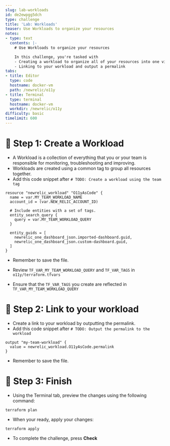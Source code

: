 ```yaml
---
slug: lab-workloads
id: de2ewpgg5dch
type: challenge
title: 'Lab: Workloads'
teaser: Use Workloads to organize your resources
notes:
- type: text
  contents: |-
    # Use Workloads to organize your resources

    In this challenge, you're tasked with
    - Creating a workload to organize all of your resources into one view (Full Stack)
    - Linking to your workload and output a permalink
tabs:
- title: Editor
  type: code
  hostname: docker-vm
  path: /newrelic/o11y
- title: Terminal
  type: terminal
  hostname: docker-vm
  workdir: /newrelic/o11y
difficulty: basic
timelimit: 600
---
```

🧪 Step 1: Create a Workload
=======================

- A Workload is a collection of everything that you or your team is responsible for monitoring, troubleshooting and improving.
- Workloads are created using a common tag to group all resources together.
- Add this code snippet after `# TODO: Create a workload using the team tag`

```
resource "newrelic_workload" "O11yAsCode" {
  name = var.MY_TEAM_WORKLOAD_NAME
  account_id = (var.NEW_RELIC_ACCOUNT_ID)

  # Include entities with a set of tags.
  entity_search_query {
    query = var.MY_TEAM_WORKLOAD_QUERY
  }

  entity_guids = [
    newrelic_one_dashboard_json.imported-dashboard.guid,
    newrelic_one_dashboard_json.custom-dashboard.guid,
  ]
}
```

- Remember to save the file.

- Review `TF_VAR_MY_TEAM_WORKLOAD_QUERY` and `TF_VAR_TAGS` in `o11y/terraform.tfvars`
- Ensure that the `TF_VAR_TAGS` you create are reflected in `TF_VAR_MY_TEAM_WORKLOAD_QUERY`

🧪 Step 2: Link to your workload
=======================

- Create a link to your workload by outputting the permalink.
- Add this code snippet after `# TODO: Output the permalink to the workload`

```
output "my-team-workload" {
  value = newrelic_workload.O11yAsCode.permalink
}
```

- Remember to save the file.

🏁 Step 3: Finish
=======================

- Using the Terminal tab, preview the changes using the following command:

```
terraform plan
```

- When your ready, apply your changes:

```
terraform apply
```

- To complete the challenge, press **Check**
